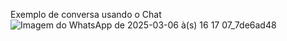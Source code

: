 Exemplo de conversa usando o Chat
![Imagem do WhatsApp de 2025-03-06 à(s) 16 17 07_7de6ad48](https://github.com/user-attachments/assets/0269cfab-fa57-4768-96a5-7facae6f5246)
